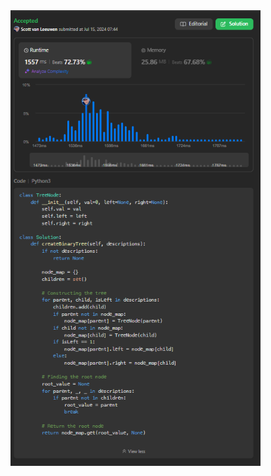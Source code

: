 <img src="https://github.com/svanlee/leetcode-daily-create-binary-tree-from-descriptions/blob/main/Personal%20Branding%20-%20LeetCode%2344.PNG" width="400"/>
